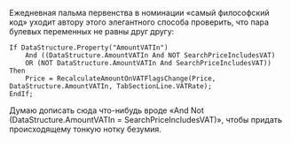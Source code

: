 ﻿Ежедневная пальма первенства в номинации «самый философский код» уходит автору этого элегантного способа проверить, что пара булевых переменных не равны друг другу:

    If DataStructure.Property("AmountVATIn")
        And ((DataStructure.AmountVATIn And NOT SearchPriceIncludesVAT)
        OR (NOT DataStructure.AmountVATIn And SearchPriceIncludesVAT)) Then    
        Price = RecalculateAmountOnVATFlagsChange(Price, DataStructure.AmountVATIn, TabSectionLine.VATRate);
    EndIf;

Думаю дописать сюда что-нибудь вроде «And Not (DataStructure.AmountVATIn = SearchPriceIncludesVAT)», чтобы придать происходящему тонкую нотку безумия.